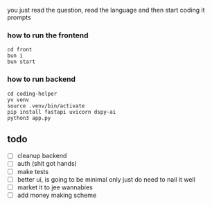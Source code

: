 you just read the question, read the language and then start coding it prompts

### how to run the frontend

```
cd front
bun i 
bun start
```


### how to run backend

```
cd coding-helper
yv venv
source .venv/bin/activate
pip install fastapi uvicorn dspy-ai
python3 app.py
```


## todo

- [ ] cleanup backend
- [ ] auth (shit got hands)
- [ ] make tests
- [ ] better ui, is going to be minimal only just do need to nail it well
- [ ] market it to jee wannabies 
- [ ] add money making scheme
